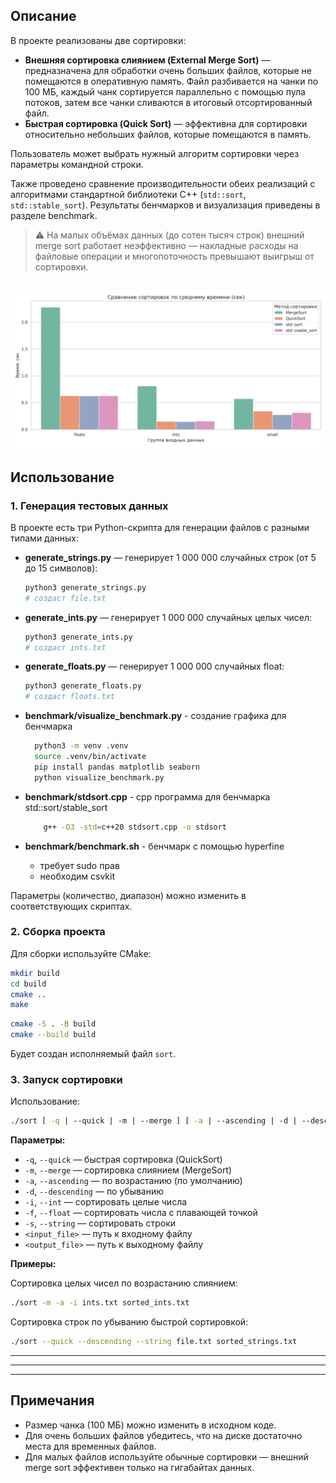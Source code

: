 

## Описание

В проекте реализованы две сортировки:

- **Внешняя сортировка слиянием (External Merge Sort)** — предназначена для обработки очень больших файлов, которые не помещаются в оперативную память. Файл разбивается на чанки по 100 МБ, каждый чанк сортируется параллельно с помощью пула потоков, затем все чанки сливаются в итоговый отсортированный файл.
- **Быстрая сортировка (Quick Sort)** — эффективна для сортировки относительно небольших файлов, которые помещаются в память.

Пользователь может выбрать нужный алгоритм сортировки через параметры командной строки.

Также проведено сравнение производительности обеих реализаций с алгоритмами стандартной библиотеки C++ (`std::sort`, `std::stable_sort`). Результаты бенчмарков и визуализация приведены в разделе benchmark.

> ⚠️ На малых объёмах данных (до сотен тысяч строк) внешний merge sort работает неэффективно — накладные расходы на файловые операции и многопоточность превышают выигрыш от сортировки.


![benchmark](benchmark/benchmark_plot.png)
---


## Использование

### 1. Генерация тестовых данных

В проекте есть три Python-скрипта для генерации файлов с разными типами данных:

- **generate_strings.py** — генерирует 1 000 000 случайных строк (от 5 до 15 символов):
  ```bash
  python3 generate_strings.py
  # создаст file.txt
  ```
- **generate_ints.py** — генерирует 1 000 000 случайных целых чисел:
  ```bash
  python3 generate_ints.py
  # создаст ints.txt
  ```
- **generate_floats.py** — генерирует 1 000 000 случайных float:
  ```bash
  python3 generate_floats.py
  # создаст floats.txt
  ```
- **benchmark/visualize_benchmark.py** - создание графика для бенчмарка 
  ```bash
    python3 -m venv .venv
    source .venv/bin/activate
    pip install pandas matplotlib seaborn
    python visualize_benchmark.py 
  ```
- **benchmark/stdsort.cpp** - сpp программа для бенчмарка std::sort/stable_sort
    ```bash
        g++ -O3 -std=c++20 stdsort.cpp -o stdsort
    ```

- **benchmark/benchmark.sh** - бенчмарк с помощью hyperfine
    - требует sudo прав
    - необходим csvkit



Параметры (количество, диапазон) можно изменить в соответствующих скриптах.

### 2. Сборка проекта

Для сборки используйте CMake:

```bash
mkdir build
cd build
cmake ..
make
```

```bash
cmake -S . -B build
cmake --build build
```

Будет создан исполняемый файл `sort`.


### 3. Запуск сортировки

Использование:

```bash
./sort [ -q | --quick | -m | --merge ] [ -a | --ascending | -d | --descending ] [ -i | --int | -f | --float | -s | --string ] <input_file> <output_file>
```

**Параметры:**
- `-q`, `--quick` — быстрая сортировка (QuickSort)
- `-m`, `--merge` — сортировка слиянием (MergeSort)
- `-a`, `--ascending` — по возрастанию (по умолчанию)
- `-d`, `--descending` — по убыванию
- `-i`, `--int` — сортировать целые числа
- `-f`, `--float` — сортировать числа с плавающей точкой
- `-s`, `--string` — сортировать строки
- `<input_file>` — путь к входному файлу
- `<output_file>` — путь к выходному файлу

**Примеры:**

Сортировка целых чисел по возрастанию слиянием:
```bash
./sort -m -a -i ints.txt sorted_ints.txt
```

Сортировка строк по убыванию быстрой сортировкой:
```bash
./sort --quick --descending --string file.txt sorted_strings.txt
```

---

---


---

## Примечания
- Размер чанка (100 МБ) можно изменить в исходном коде.
- Для очень больших файлов убедитесь, что на диске достаточно места для временных файлов.
- Для малых файлов используйте обычные сортировки — внешний merge sort эффективен только на гигабайтах данных.
